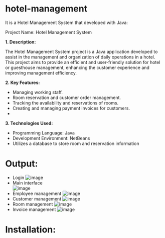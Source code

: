 # hotel-management
It is a Hotel Management System that developed with Java:

Project Name: Hotel Management System

**1. Description:**
   
The Hotel Management System project is a Java application developed to assist in the management and organization of daily operations in a hotel. This project aims to provide an efficient and user-friendly solution for hotel or guesthouse management, enhancing the customer experience and improving management efficiency.

**2. Key Features:**
   
 - Managing working staff.
 - Room reservation and customer order management.
 - Tracking the availability and reservations of rooms.
 - Creating and managing payment invoices for customers.
 - 
**3. Technologies Used:**
  
 - Programming Language: Java
 - Development Environment: NetBeans
 - Utilizes a database to store room and reservation information
# Output:
- Login 
![image](https://github.com/letanhoaUIT/hotel-management/assets/141432034/603badd1-72f2-4a02-9bcf-f5954879166f)
- Main interface          
![image](https://github.com/letanhoaUIT/hotel-management/assets/141432034/84039fec-0c45-439a-949b-48734d24f660)
- Employee management
![image](https://github.com/letanhoaUIT/hotel-management/assets/141432034/eecdbc42-decf-4f75-adc1-9dc13527a55c)
- Customer management
![image](https://github.com/letanhoaUIT/hotel-management/assets/141432034/2517961e-1d1e-4846-8910-bc7cbc229e54)
- Room management
![image](https://github.com/letanhoaUIT/hotel-management/assets/141432034/c2a28cb6-6352-4912-ba51-f375d3701c53)
- Invoice management
![image](https://github.com/letanhoaUIT/hotel-management/assets/141432034/b9126167-5a6b-4ad1-91c0-95c89bad247f)

# Installation:



